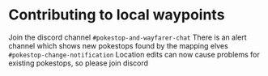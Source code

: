 # Contributing to local waypoints

Join the discord channel `#pokestop-and-wayfarer-chat`
There is an alert channel which shows new pokestops found by the mapping elves `#pokestop-change-notification`
Location edits can now cause problems for existing pokestops, so please join discord
